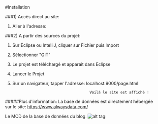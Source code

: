 #Installation 

###1) Accès direct au site: 
1. Aller à l'adresse: 

###2) A partir des sources du projet:
1. Sur Eclipse ou IntelliJ, cliquer sur Fichier puis Import
2. Sélectionner "GIT"
3. Le projet est téléchargé et apparait dans Eclipse
4. Lancer le Projet
5. Sur un navigateur, tapper l'adresse: localhost:9000/page.html

                                          Voilà le site est affiché !

#####Plus d'information:
La base de données est directement hébergée sur le site: https://www.alwaysdata.com/

Le MCD de la base de données du blog:
![alt tag](http://img15.hostingpics.net/pics/779576mocodo.png)
